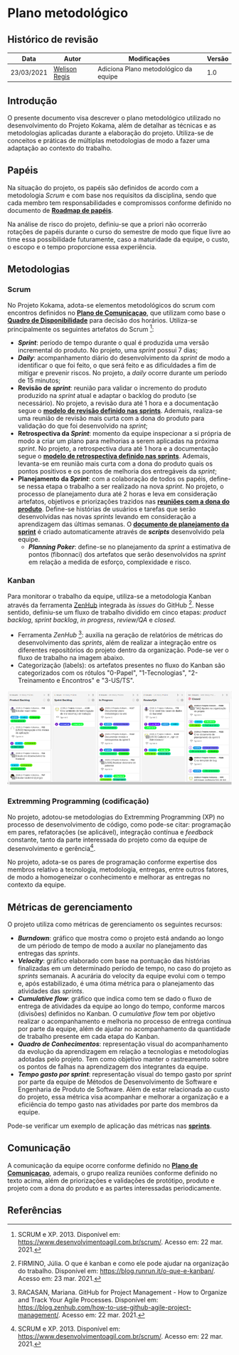 # Plano metodológico

## Histórico de revisão

| Data       | Autor                                        | Modificações                          | Versão |
| ---------- | -------------------------------------------- | ------------------------------------- | ------ |
| 23/03/2021 | [Welison Regis](https://github.com/WelisonR) | Adiciona Plano metodológico da equipe | 1.0    |

## Introdução

O presente documento visa descrever o plano metodológico utilizado no desenvolvimento do Projeto Kokama, além de detalhar as técnicas e as metodologias aplicadas durante a elaboração do projeto. Utiliza-se de conceitos e práticas de múltiplas metodologias de modo a fazer uma adaptação ao contexto do trabalho.

## Papéis

Na situação do projeto, os papéis são definidos de acordo com a metodologia _Scrum_ e com base nos requisitos da disciplina, sendo que cada membro tem responsabilidades e compromissos conforme definido no documento de **[Roadmap de papéis](role-roadmap.md)**.

Na análise de risco do projeto, definiu-se que a priori não ocorrerão rotações de papéis durante o curso do semestre de modo que fique livre ao time essa possibilidade futuramente, caso a maturidade da equipe, o custo, o escopo e o tempo proporcione essa experiência.

## Metodologias

### Scrum

No Projeto Kokama, adota-se elementos metodológicos do scrum com encontros definidos no **[Plano de Comunicaçao](communication-plan.md)**, que utilizam como base o **[Quadro de Disponibilidade](availability-board.md)** para decisão dos horários. Utiliza-se principalmente os seguintes artefatos do Scrum [^2]:

- **_Sprint_**: período de tempo durante o qual é produzida uma versão incremental do produto. No projeto, uma _sprint_ possui 7 dias;
- **_Daily_**: acompanhamento diário do desenvolvimento da _sprint_ de modo a identificar o que foi feito, o que será feito e as dificuldades a fim de mitigar e prevenir riscos. No projeto, a _daily_ ocorre durante um período de 15 minutos;
- **Revisão de _sprint_**: reunião para validar o incremento do produto produzido na _sprint_ atual e adaptar o backlog do produto (se necessário). No projeto, a revisão dura até 1 hora e a documentação segue o **[modelo de revisão definido nas sprints](sprints/sprint-4-review-retrospective.md)**. Ademais, realiza-se uma reunião de revisão mais curta com a dona do produto para validação do que foi desenvolvido na _sprint_;
- **Retrospectiva da _Sprint_**: momento da equipe inspecionar a si própria de modo a criar um plano para melhorias a serem aplicadas na próxima _sprint_. No projeto, a retrospectiva dura até 1 hora e a documentação segue o **[modelo de retrospectiva definido nas sprints](sprints/sprint-4-review-retrospective.md)**. Ademais, levanta-se em reunião mais curta com a dona do produto quais os pontos positivos e os pontos de melhoria dos entregáveis da _sprint_;
- **Planejamento da _Sprint_**: com a colaboração de todos os papéis, define-se nessa etapa o trabalho a ser realizado na nova _sprint_. No projeto, o processo de planejamento dura até 2 horas e leva em consideração artefatos, objetivos e priorizações trazidos nas **[reuniões com a dona do produto](po-meetings/meeting-1.md)**. Define-se histórias de usuários e tarefas que serão desenvolvidas nas novas _sprints_ levando em consideração a aprendizagem das últimas semanas. O **[documento de planejamento da sprint](sprints/sprint-4-planning.md)** é criado automaticamente através de **_scripts_** desenvolvido pela equipe.
    - **_Planning Poker_**: define-se no planejamento da _sprint_ a estimativa de pontos (fibonnaci) dos artefatos que serão desenvolvidos na _sprint_ em relação a medida de esforço, complexidade e risco.

### Kanban

Para monitorar o trabalho da equipe, utiliza-se a metodologia Kanban através da ferramenta [ZenHub](https://www.zenhub.com/) integrada às _issues_ do GitHub [^4]. Nesse sentido, definiu-se um fluxo de trabalho dividido em cinco etapas: _product backlog_, _sprint backlog_, _in progress_, _review/QA_ e _closed_.

- Ferramenta _ZenHub_ [^3]: auxilia na geração de relatórios de métricas do desenvolvimento das _sprints_, além de realizar a integração entre os diferentes repositórios do projeto dentro da organização. Pode-se ver o fluxo de trabalho na imagem abaixo.
- Categorização (labels): os artefatos presentes no fluxo do Kanban são categorizados com os rótulos "0-Papel", "1-Tecnologias", "2-Treinamento e Encontros" e "3-US/TS".

![Pipeline Kanban](../assets/img/pipeline/kanban-pipeline.png)

### Extremming Programming (codificação)

No projeto, adotou-se metodologias do Extremming Programming (XP) no processo de desenvolvimento de código, como pode-se citar: programação em pares, refatorações (se aplicável), integração contínua e _feedback_ constante, tanto da parte interessada do projeto como da equipe de desenvolvimento e gerência[^2].

No projeto, adota-se os pares de programação conforme expertise dos membros relativo a tecnologia, metodologia, entregas, entre outros fatores, de modo a homogeneizar o conhecimento e melhorar as entregas no contexto da equipe.

## Métricas de gerenciamento

O projeto utiliza como métricas de gerenciamento os seguintes recursos:

- **_Burndown_**: gráfico que mostra como o projeto está andando ao longo de um périodo de tempo de modo a auxilar no planejamento das entregas das _sprints_.
- **_Velocity_**: gráfico elaborado com base na pontuação das histórias finalizadas em um determinado período de tempo, no caso do projeto as _sprints_ semanais. A acurária do velocity da equipe evolui com o tempo e, após estabilizado, é uma ótima métrica para o planejamento das atividades das _sprints_.
- **_Cumulative flow_**: gráfico que indica como tem se dado o fluxo de entrega de atividades da equipe ao longo do tempo, conforme marcos (divisões) definidos no Kanban. O _cumulative flow_ tem por objetivo realizar o acompanhamento e melhoria no processo de entrega contínua por parte da equipe, além de ajudar no acompanhamento da quantidade de trabalho presente em cada etapa do Kanban.
- **_Quadro de Conhecimentos_**: representação visual do acompanhamento da evolução da aprendizagem em relação a tecnologias e metodologias adotadas pelo projeto. Tem como objetivo manter o rastreamento sobre os pontos de falhas na aprendizagem dos integrantes da equipe.
- **_Tempo gasto por sprint_**: representação visual do tempo gasto por _sprint_ por parte da equipe de Métodos de Desenvolvimento de Software e Engenharia de Produto de Software. Além de estar relacionada ao custo do projeto, essa métrica visa acompanhar e melhorar a organização e a eficiência do tempo gasto nas atividades por parte dos membros da equipe.

Pode-se verificar um exemplo de aplicação das métricas nas **[sprints](sprints/sprint-4-review-retrospective.md)**.

## Comunicação

A comunicação da equipe ocorre conforme definido no **[Plano de Comunicaçao](communication-plan.md)**, ademais, o grupo realiza reuniões conforme definido no texto acima, além de priorizações e validações de protótipo, produto e projeto com a dona do produto e as partes interessadas periodicamente.

## Referências

[^1]: BECK, Kent et al. Manifesto para Desenvolvimento Ágil de Software. 2001. Disponível em: https://agilemanifesto.org/iso/ptbr/manifesto.html. Acesso em: 23 mar. 2021.

[^2]: SCRUM e XP. 2013. Disponível em: https://www.desenvolvimentoagil.com.br/scrum/. Acesso em: 22 mar. 2021.

[^3]: RACASAN, Mariana. GitHub for Project Management - How to Organize and Track Your Agile Processes. Disponível em: https://blog.zenhub.com/how-to-use-github-agile-project-management/. Acesso em: 22 mar. 2021.

[^4]: FIRMINO, Júlia. O que é kanban e como ele pode ajudar na organização do trabalho. Disponível em: https://blog.runrun.it/o-que-e-kanban/. Acesso em: 23 mar. 2021.
